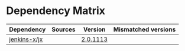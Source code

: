 # Dependency Matrix

Dependency | Sources | Version | Mismatched versions
---------- | ------- | ------- | -------------------
[jenkins-x/jx](https://github.com/jenkins-x/jx.git) |  | [2.0.1113](https://github.com/jenkins-x/jx/releases/tag/v2.0.1113) | 
